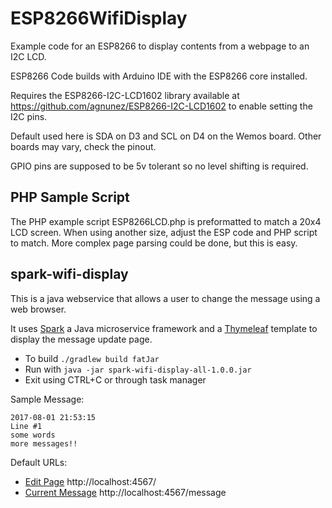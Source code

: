 # ESP8266WifiDisplay
Example code for an ESP8266 to display contents from a webpage to an I2C LCD.

ESP8266 Code builds with Arduino IDE with the ESP8266 core installed. 

Requires the ESP8266-I2C-LCD1602 library available at https://github.com/agnunez/ESP8266-I2C-LCD1602
to enable setting the I2C pins.

Default used here is SDA on D3 and SCL on D4 on the Wemos board. Other boards may vary, check the pinout.

GPIO pins are supposed to be 5v tolerant so no level shifting is required.

## PHP Sample Script
The PHP example script ESP8266LCD.php is preformatted to match a 20x4 LCD screen. When using another size, adjust the ESP code and PHP script to match. 
More complex page parsing could be done, but this is easy.

## spark-wifi-display
This is a java webservice that allows a user to change the message using a web browser. 

It uses [Spark](http://sparkjava.com/) a Java microservice framework and a [Thymeleaf](http://www.thymeleaf.org/) template to display the message update page. 

* To build `./gradlew build fatJar` 
* Run with `java -jar spark-wifi-display-all-1.0.0.jar`
* Exit using CTRL+C or through task manager

Sample Message:

```
2017-08-01 21:53:15
Line #1
some words
more messages!!
```

Default URLs:
* [Edit Page](http://localhost:4567/) http://localhost:4567/
* [Current Message](http://localhost:4567/message) http://localhost:4567/message

